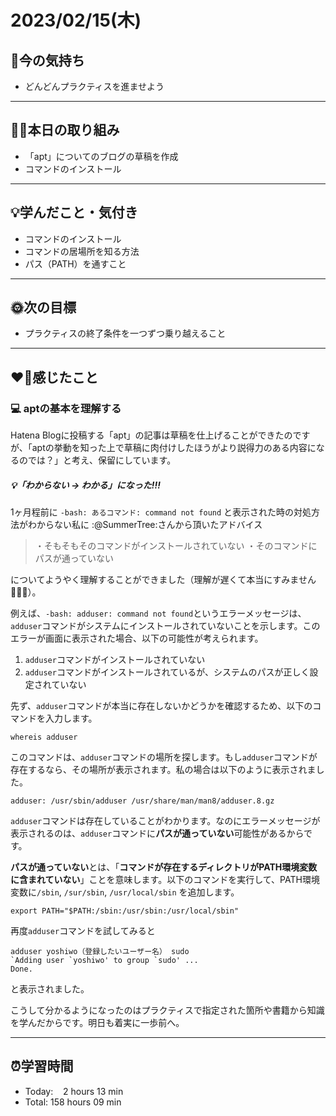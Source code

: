 # 2023/02/15(木)
## 🕺今の気持ち
- どんどんプラクティスを進ませよう

---


## ✍🏻本日の取り組み
- 「apt」についてのブログの草稿を作成
- コマンドのインストール

---


## 💡学んだこと・気付き
- コマンドのインストール
- コマンドの居場所を知る方法
- パス（PATH）を通すこと

---


## 🌞次の目標
-  プラクティスの終了条件を一つずつ乗り越えること

---


## ❤️‍🔥感じたこと
### 💻 aptの基本を理解する
Hatena Blogに投稿する「apt」の記事は草稿を仕上げることができたのですが、「aptの挙動を知った上で草稿に肉付けしたほうがより説得力のある内容になるのでは？」と考え、保留にしています。

##### 💡「わからない → わかる」になった!!!
1ヶ月程前に `-bash: あるコマンド: command not found` と表示された時の対処方法がわからない私に :@SummerTree:さんから頂いたアドバイス

>・そもそもそのコマンドがインストールされていない
>・そのコマンドにパスが通っていない

についてようやく理解することができました（理解が遅くて本当にすみません🙇🏻‍♂️）。

例えば、`-bash: adduser: command not found`というエラーメッセージは、`adduser`コマンドがシステムにインストールされていないことを示します。このエラーが画面に表示された場合、以下の可能性が考えられます。


1. `adduser`コマンドがインストールされていない
2. `adduser`コマンドがインストールされているが、システムのパスが正しく設定されていない

先ず、`adduser`コマンドが本当に存在しないかどうかを確認するため、以下のコマンドを入力します。

```
whereis adduser
```

このコマンドは、`adduser`コマンドの場所を探します。もし`adduser`コマンドが存在するなら、その場所が表示されます。私の場合は以下のように表示されました。

```
adduser: /usr/sbin/adduser /usr/share/man/man8/adduser.8.gz
```

`adduser`コマンドは存在していることがわかります。なのにエラーメッセージが表示されるのは、`adduser`コマンドに**パスが通っていない**可能性があるからです。

**パスが通っていない**とは、「**コマンドが存在するディレクトリがPATH環境変数に含まれていない**」ことを意味します。以下のコマンドを実行して、PATH環境変数に`/sbin`, `/sur/sbin`, `/usr/local/sbin` を追加します。
```
export PATH="$PATH:/sbin:/usr/sbin:/usr/local/sbin"
```

再度`adduser`コマンドを試してみると
```
adduser yoshiwo（登録したいユーザー名） sudo
`Adding user `yoshiwo' to group `sudo' ...
Done.
```
と表示されました。

こうして分かるようになったのはプラクティスで指定された箇所や書籍から知識を学んだからです。明日も着実に一歩前へ。


---


## ⏰学習時間
- Today:&nbsp;&nbsp;&nbsp; 2 hours 13 min
- Total: 158 hours 09 min
